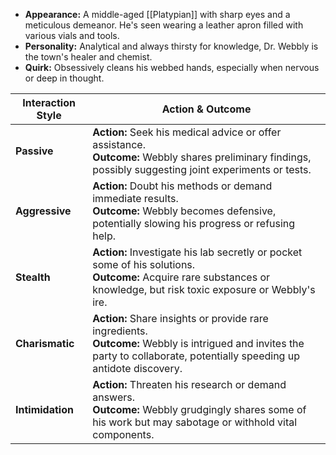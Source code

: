 - **Appearance:** A middle-aged [[Platypian]] with sharp eyes and a meticulous demeanor. He's seen wearing a leather apron filled with various vials and tools.
- **Personality:** Analytical and always thirsty for knowledge, Dr. Webbly is the town's healer and chemist.
- **Quirk:** Obsessively cleans his webbed hands, especially when nervous or deep in thought.

|Interaction Style|Action & Outcome|
|---|---|
|**Passive**|**Action:** Seek his medical advice or offer assistance. <br> **Outcome:** Webbly shares preliminary findings, possibly suggesting joint experiments or tests.|
|**Aggressive**|**Action:** Doubt his methods or demand immediate results. <br> **Outcome:** Webbly becomes defensive, potentially slowing his progress or refusing help.|
|**Stealth**|**Action:** Investigate his lab secretly or pocket some of his solutions. <br> **Outcome:** Acquire rare substances or knowledge, but risk toxic exposure or Webbly's ire.|
|**Charismatic**|**Action:** Share insights or provide rare ingredients. <br> **Outcome:** Webbly is intrigued and invites the party to collaborate, potentially speeding up antidote discovery.|
|**Intimidation**|**Action:** Threaten his research or demand answers. <br> **Outcome:** Webbly grudgingly shares some of his work but may sabotage or withhold vital components.|